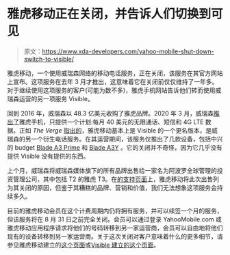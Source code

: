 # 雅虎移动正在关闭，并告诉人们切换到可见

> 原文：<https://www.xda-developers.com/yahoo-mobile-shut-down-switch-to-visible/>

雅虎移动，一个使用威瑞森网络的移动电话服务，正在关闭，该服务在其官方网站上宣布。这项服务在去年 3 月才推出，这意味着它在关闭前仅仅维持了一年多。对于继续使用这项服务的客户(可能为数不多)，雅虎手机网站告诉他们转而使用威瑞森运营的另一项服务 Visible。

回到 2016 年，威瑞森以 48.3 亿美元收购了雅虎品牌。2020 年 3 月，威瑞森[推出了](https://www.anrdoezrs.net/links/100122946/type/dlg/sid/UUxdaUeUpU2710/https://www.verizon.com/about/news/yahoo-and-verizon-launch-yahoo-mobile)雅虎手机，只提供一个计划:每月 40 美元的无限通话、短信和 4G LTE 数据。正如 *The Verge* [指出的](https://www.theverge.com/2020/3/11/21174687/yahoo-mobile-phone-plan-price-service-verizon-visible-announced)，雅虎移动基本上是 Visible 的一个更名版本，是威瑞森的另一个衍生电话服务。在其运营期间，该服务仅推出了几款设备，包括中兴的 budget [Blade A3 Prime](https://www.xda-developers.com/zte-blade-a3-prime-budget-smartphone-launch-verizon-owned-visible-yahoo-mobile-usd-99/) 和 [Blade A3Y](https://www.xda-developers.com/zte-blade-a3y-budget-smartphone-yahoo-mobile/) 。它的关闭并不奇怪，因为它几乎没有提供 Visible 没有提供的东西。

上个月，威瑞森将威瑞森媒体旗下的所有品牌出售给一家名为阿波罗全球管理的投资管理公司，其中包括 T2 的雅虎 T3。在[的支持页面](https://www.yahoomobile.com/help/goodbye)上，雅虎移动将此次出售列为其关闭的原因，但鉴于其糟糕的品牌、营销和价值，我们无法想象这项服务会持续多久。

目前的雅虎移动会员在这个计费周期内仍将拥有服务，并可以续签一个月的服务，但该服务将在 8 月 31 日之前完全关闭。会员可以通过登录 YahooMobile.com 或雅虎移动应用程序请求将他们的号码转移到另一家运营商，会员可以自由地将他们现有的设备转移到另一家运营商。关于这次关闭对客户意味着什么的更多细节，请参见雅虎移动建立的[这个页面](https://www.yahoomobile.com/help/goodbye)或[Visible 建立的这个页面](https://visible.pxf.io/c/2233363/976691/12909?subId1=UUxdaUeUpU2710&subId2=exda&u=https%3A%2F%2Fwww.visible.com%2Fhelp%2Fyahoomobile)。